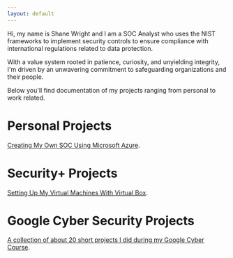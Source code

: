 ```yaml
---
layout: default
---
```


Hi, my name is Shane Wright and I am a SOC Analyst who uses the NIST frameworks to implement security controls to ensure compliance with international regulations related to data protection. 

With a value system rooted in patience, curiosity, and unyielding integrity, I'm driven by an unwavering commitment to safeguarding organizations and their people.

Below you'll find documentation of my projects ranging from personal to work related.

# Personal Projects

[Creating My Own SOC Using Microsoft Azure](soc.md).

# Security+ Projects

[Setting Up My Virtual Machines With Virtual Box](virtualbox.md).

# Google Cyber Security Projects

[A collection of about 20 short projects I did during my Google Cyber Course](https://drive.google.com/drive/folders/1wpp0yInp7JdFHIChciaa0mnhdhfE97i8?usp=drive_link).
